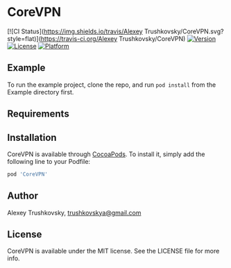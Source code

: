 # CoreVPN

[![CI Status](https://img.shields.io/travis/Alexey Trushkovsky/CoreVPN.svg?style=flat)](https://travis-ci.org/Alexey Trushkovsky/CoreVPN)
[![Version](https://img.shields.io/cocoapods/v/CoreVPN.svg?style=flat)](https://cocoapods.org/pods/CoreVPN)
[![License](https://img.shields.io/cocoapods/l/CoreVPN.svg?style=flat)](https://cocoapods.org/pods/CoreVPN)
[![Platform](https://img.shields.io/cocoapods/p/CoreVPN.svg?style=flat)](https://cocoapods.org/pods/CoreVPN)

## Example

To run the example project, clone the repo, and run `pod install` from the Example directory first.

## Requirements

## Installation

CoreVPN is available through [CocoaPods](https://cocoapods.org). To install
it, simply add the following line to your Podfile:

```ruby
pod 'CoreVPN'
```

## Author

Alexey Trushkovsky, trushkovskya@gmail.com

## License

CoreVPN is available under the MIT license. See the LICENSE file for more info.
